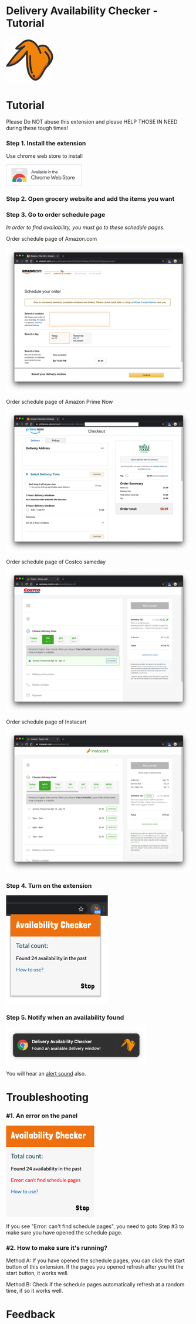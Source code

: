 # Delivery Availability Checker - Tutorial

![logo](../img/logo.png)

# Tutorial

Please Do NOT abuse this extension and please HELP THOSE IN NEED during these tough times! 

### Step 1. Install the extension

Use chrome web store to install 

[![](../img/ChromeWebStore_BadgeWBorder_v2_206x58.png)](https://chrome.google.com/webstore/detail/delivery-availability-che/aciieodoebcieadfecdgeeooelmflkal)

### Step 2. Open grocery website and add the items you want

### Step 3. Go to order schedule page

*In order to find availability, you must go to these schedule pages.*

Order schedule page of Amazon.com 

![-w700](../img/amazon_shedule_page.png)

Order schedule page of Amazon Prime Now 

![-w700](../img/prime_now_shedule_page.png)

Order schedule page of Costco sameday 

![-w700](../img/costco_insta_shedule_page.png)


Order schedule page of Instacart 

![-w700](../img/instacart_shedule_page.png)


### Step 4. Turn on the extension

![](../img/panel.png)


### Step 5. Notify when an availability found

![](../img/notification.png)

You will hear an [alert sound](../audio/notification.ogg) also. 

# Troubleshooting

### #1. An error on the panel
![](../img/panel_alert.png)

If you see "Error: can't find schedule pages", you need to goto Step #3 to make sure you have opened the schedule page.


### #2. How to make sure it's running?

Method A: If you have opened the schedule pages, you can click the start button of this extension. If the pages you opened refresh after you hit the start button, it works well.

Method B: Check if the schedule pages automatically refresh at a random time, if so it works well.

# Feedback

